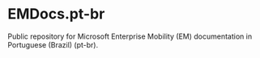 # EMDocs.pt-br
Public repository for Microsoft Enterprise Mobility (EM) documentation in Portuguese (Brazil) (pt-br).
